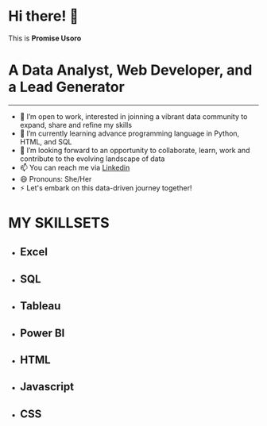 # Hi there! 👋
 This is **Promise Usoro**
 # A Data Analyst, Web Developer, and a Lead Generator 
 ---

- 👀 I’m open to work, interested in joinning a vibrant data community to expand, share and refine my skills
- 🌱 I’m currently learning advance programming language in Python, HTML,  and SQL   
- 💞️ I’m looking forward to an opportunity to collaborate, learn, work and contribute to the evolving landscape of data
- 📫 You can reach me via [Linkedin](https://www.linkedin.com/in/promiseusoro)
- 😄 Pronouns: She/Her
- ⚡ Let's embark on this data-driven journey together!

 #    MY SKILLSETS
 - ## Excel
 - ## SQL
 - ## Tableau
 - ## Power BI
 - ## HTML
 - ## Javascript
 - ## CSS
   



<!--
**PromiseUsoro/PromiseUsoro** is a ✨ _special_ ✨ repository because its `README.md` (this file) appears on your GitHub profile.

